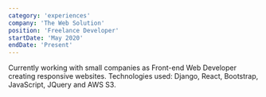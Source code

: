 ```yaml
---
category: 'experiences'
company: 'The Web Solution'
position: 'Freelance Developer'
startDate: 'May 2020'
endDate: 'Present'
---
```


Currently working with small companies as Front-end Web Developer creating responsive websites. Technologies used: Django, React, Bootstrap, JavaScript, JQuery and AWS S3.
